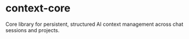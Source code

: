 # context-core
Core library for persistent, structured AI context management across chat sessions and projects.
